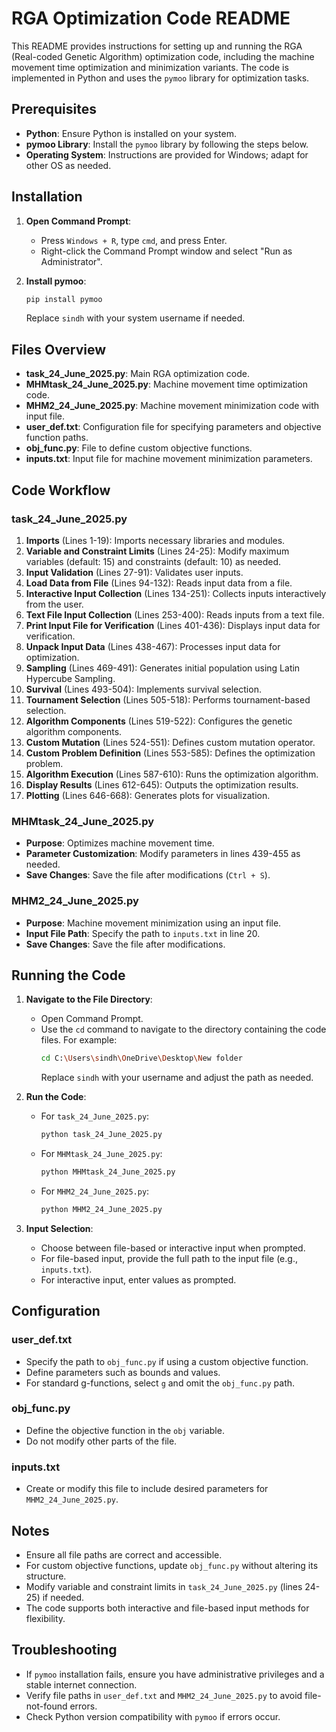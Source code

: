 # RGA Optimization Code README

This README provides instructions for setting up and running the RGA (Real-coded Genetic Algorithm) optimization code, including the machine movement time optimization and minimization variants. The code is implemented in Python and uses the `pymoo` library for optimization tasks.

## Prerequisites

- **Python**: Ensure Python is installed on your system.
- **pymoo Library**: Install the `pymoo` library by following the steps below.
- **Operating System**: Instructions are provided for Windows; adapt for other OS as needed.

## Installation

1. **Open Command Prompt**:
   - Press `Windows + R`, type `cmd`, and press Enter.
   - Right-click the Command Prompt window and select "Run as Administrator".

2. **Install pymoo**:
   ```bash
   pip install pymoo
   ```
   Replace `sindh` with your system username if needed.

## Files Overview

- **task_24_June_2025.py**: Main RGA optimization code.
- **MHMtask_24_June_2025.py**: Machine movement time optimization code.
- **MHM2_24_June_2025.py**: Machine movement minimization code with input file.
- **user_def.txt**: Configuration file for specifying parameters and objective function paths.
- **obj_func.py**: File to define custom objective functions.
- **inputs.txt**: Input file for machine movement minimization parameters.

## Code Workflow

### task_24_June_2025.py
1. **Imports** (Lines 1-19): Imports necessary libraries and modules.
2. **Variable and Constraint Limits** (Lines 24-25): Modify maximum variables (default: 15) and constraints (default: 10) as needed.
3. **Input Validation** (Lines 27-91): Validates user inputs.
4. **Load Data from File** (Lines 94-132): Reads input data from a file.
5. **Interactive Input Collection** (Lines 134-251): Collects inputs interactively from the user.
6. **Text File Input Collection** (Lines 253-400): Reads inputs from a text file.
7. **Print Input File for Verification** (Lines 401-436): Displays input data for verification.
8. **Unpack Input Data** (Lines 438-467): Processes input data for optimization.
9. **Sampling** (Lines 469-491): Generates initial population using Latin Hypercube Sampling.
10. **Survival** (Lines 493-504): Implements survival selection.
11. **Tournament Selection** (Lines 505-518): Performs tournament-based selection.
12. **Algorithm Components** (Lines 519-522): Configures the genetic algorithm components.
13. **Custom Mutation** (Lines 524-551): Defines custom mutation operator.
14. **Custom Problem Definition** (Lines 553-585): Defines the optimization problem.
15. **Algorithm Execution** (Lines 587-610): Runs the optimization algorithm.
16. **Display Results** (Lines 612-645): Outputs the optimization results.
17. **Plotting** (Lines 646-668): Generates plots for visualization.

### MHMtask_24_June_2025.py
- **Purpose**: Optimizes machine movement time.
- **Parameter Customization**: Modify parameters in lines 439-455 as needed.
- **Save Changes**: Save the file after modifications (`Ctrl + S`).

### MHM2_24_June_2025.py
- **Purpose**: Machine movement minimization using an input file.
- **Input File Path**: Specify the path to `inputs.txt` in line 20.
- **Save Changes**: Save the file after modifications.

## Running the Code

1. **Navigate to the File Directory**:
   - Open Command Prompt.
   - Use the `cd` command to navigate to the directory containing the code files. For example:
     ```bash
     cd C:\Users\sindh\OneDrive\Desktop\New folder
     ```
     Replace `sindh` with your username and adjust the path as needed.

2. **Run the Code**:
   - For `task_24_June_2025.py`:
     ```bash
     python task_24_June_2025.py
     ```
   - For `MHMtask_24_June_2025.py`:
     ```bash
     python MHMtask_24_June_2025.py
     ```
   - For `MHM2_24_June_2025.py`:
     ```bash
     python MHM2_24_June_2025.py
     ```

3. **Input Selection**:
   - Choose between file-based or interactive input when prompted.
   - For file-based input, provide the full path to the input file (e.g., `inputs.txt`).
   - For interactive input, enter values as prompted.

## Configuration

### user_def.txt
- Specify the path to `obj_func.py` if using a custom objective function.
- Define parameters such as bounds and values.
- For standard g-functions, select `g` and omit the `obj_func.py` path.

### obj_func.py
- Define the objective function in the `obj` variable.
- Do not modify other parts of the file.

### inputs.txt
- Create or modify this file to include desired parameters for `MHM2_24_June_2025.py`.

## Notes
- Ensure all file paths are correct and accessible.
- For custom objective functions, update `obj_func.py` without altering its structure.
- Modify variable and constraint limits in `task_24_June_2025.py` (lines 24-25) if needed.
- The code supports both interactive and file-based input methods for flexibility.

## Troubleshooting
- If `pymoo` installation fails, ensure you have administrative privileges and a stable internet connection.
- Verify file paths in `user_def.txt` and `MHM2_24_June_2025.py` to avoid file-not-found errors.
- Check Python version compatibility with `pymoo` if errors occur.
